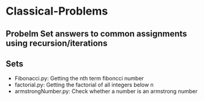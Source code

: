 # Classical-Problems
## Probelm Set answers to common assignments using recursion/iterations

## Sets
* Fibonacci.py: Getting the nth term fiboncci number
* factorial.py: Getting the factorial of all integers below n
* armstrongNumber.py: Check whether a number is an armstrong number